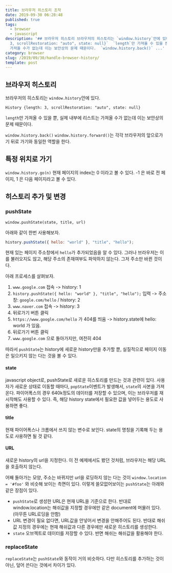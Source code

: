 ```yaml
---
title: 브라우저 히스토리 조작
date: 2019-09-30 06:28:48
published: true
tags:
  - browser
  - javascript
description: '## 브라우저 히스토리 브라우저의 히스토리는 `window.history`안에 있다.  `History {length:
  3, scrollRestoration: "auto", state: null}`  `length`만 가져올 수 있을 뿐, 실제 내부에 리스트는
  가져올 수가 없는데 이는 보안상의 문제 때문이다.  `window.history.back()` ...'
category: browser
slug: /2019/09/30/handle-browser-history/
template: post
---
```

## 브라우저 히스토리

브라우저의 히스토리는 `window.history`안에 있다.

`History {length: 3, scrollRestoration: "auto", state: null}`

`length`만 가져올 수 있을 뿐, 실제 내부에 리스트는 가져올 수가 없는데 이는 보안상의 문제 때문이다.

`window.history.back()` `window.history.forward()`는 각각 브라우저의 앞으로가기 뒤로 가기와 동일한 역할을 한다.

## 특정 위치로 가기

`window.history.go(n)` 현재 페이지의 index는 0 이라고 볼 수 있다. -1 은 바로 전 페이지, 1 은 다음 페이지라고 볼 수 있다.

## 히스토리 추가 및 변경

### pushState

`window.pushState(state, title, url)`

아래와 같이 한번 사용해보자.

```javascript
history.pushState({ hello: "world" }, "title", "hello");
```

현재 있는 페이지 주소창에서 `hello`가 추가되었음을 알 수 있다. 그러나 브라우저는 이를 불러오지도 않고, 해당 주소의 존재여부도 파악하지 않는다. 그저 주소만 바뀐 것이다.

아래 프로세스를 살펴보자.

1. `www.google.com` 접속 -> history: 1
2. `history.pushState({ hello: "world" }, "title", "hello");` 입력 -> 주소창: `google.com/hello` / history: 2
3. `www.naver.com` 접속 -> history: 3
4. 뒤로가기 버튼 클릭
5. `https://www.google.com/hello` 가 404를 띄움 -> history.state에 hello: world 가 있음.
6. 뒤로가기 버튼 클릭
7. `www.google.com` 으로 돌아가지만, 여전히 404

따라서 `pushState`는 history에 새로운 history만을 추가할 뿐, 실질적으로 페이지 이동은 일으키지 않는 다는 것을 볼 수 있다.

#### state

javascript object로, pushState로 새로운 히스토리를 만드는 것과 관련이 있다. 사용자가 새로운 상태로 이동할 때마다, `popState`이벤트가 발생해서, `state`의 사본을 가져온다. 파이어폭스의 경우 640k정도의 데이터를 저장할 수 있으며, 이는 브라우저를 재시작해도 사용할 수 있다. 즉, 해당 history state에서 필요한 값을 넣어두는 용도로 사용하면 좋다.

#### title

현재 파이어폭스나 크롬에서 쓰지 않는 변수로 보인다. state의 명칭을 기록해 두는 용도로 사용하면 될 것 같다.

#### URL

새로운 history의 url을 지정한다. 이 전 예제에서도 봤던 것처럼, 브라우저는 해당 URL을 호출하지 않는다.

어째 돌아가는 모양, 주소는 바뀌지만 url을 로딩하지 않는 다는 것이 `window.location = '#foo'` 와 비슷해 보이는 측면이 있다. 이렇게 쓸모없어보이는 `pushState`는 아래와 같은 장점이 있다.

- `pushState`로 생성한 URL은 현재 URL을 기준으로 한다. 반대로 window.location는 해쉬값을 지정할 경우에만 같은 document에 머물러 있다. (아무튼 URL로딩을 안함)
- URL 변경이 필요 없다면, URL값을 안넣어서 변경을 안해주어도 된다. 반대로 해쉬값 지정의 경우에는 현재 해쉬값과 다른 경우에만 새로운 히스토리를 생성한다.
- `state` 오브젝트로 데이터를 저장할 수 있다. 반면 해쉬는 해쉬값을 활용해야 한다.


### replaceState

`replaceState`는 `pushState`와 동작이 거의 비슷하다. 다만 히스토리를 추가하는 것이 아닌, 덮어 쓴다는 것에서 차이가 있다.
